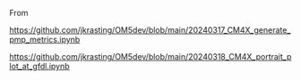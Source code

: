 From 

https://github.com/jkrasting/OM5dev/blob/main/20240317_CM4X_generate_pmp_metrics.ipynb

https://github.com/jkrasting/OM5dev/blob/main/20240318_CM4X_portrait_plot_at_gfdl.ipynb

